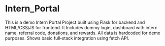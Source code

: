 # Intern_Portal
This is a demo Intern Portal Project built using Flask for backend and HTML/CSS/JS for frontend. It Includes dummy login, dashboard with intern name, referral code, donations, and rewards. All data is hardcoded for demo purposes. Shows basic full-stack integration using fetch API.
